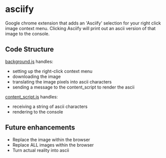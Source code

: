 # asciify

Google chrome extension that adds an 'Asciify' selection for your right click image context menu. Clicking Asciify will print out an ascii version of that image to the console. 

## Code Structure

[background.js](https://github.com/whitespaceninja/asciify/blob/master/background.js) handles:
- setting up the right-click context menu
- downloading the image
- translating the image pixels into ascii characters
- sending a message to the content_script to render the ascii

[content_script.js](https://github.com/whitespaceninja/asciify/blob/master/content_script.js) handles:
- receiving a string of ascii characters
- rendering to the console

## Future enhancements

- Replace the image within the browser
- Replace ALL images within the browser
- Turn actual reality into ascii
